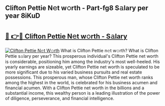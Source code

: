 ## Clifton Pettie N𝚎t w𝚘rth - Part-fg8 S𝚊lary per year 8iKuD

# <h2><a href="http://gc0bwz.nevu.top/?p=Clifton+Pettie">🔗 👉🔴 Clifton Pettie N𝚎t w𝚘rth - S𝚊lary</a></h2>

[![Clifton Pettie N𝚎t W𝚘rth](https://i.imgur.com/Oavwk0R.jpeg)](http://gc0bwz.nevu.top/?p=Clifton+Pettie)
What is Clifton Pettie n𝚎t w𝚘rth? What is Clifton Pettie s𝚊lary per year?
This prosperous individual's Clifton Pettie net worth is considerable, positioning him among the industry's most well-heeled. His yearly earnings are sizeable, yet Clifton Pettie net worth is speculated to be more significant due to his varied business pursuits and real estate possessions. This prosperous man, whose Clifton Pettie net worth ranks among the highest in the world, is celebrated for his business acumen and financial acumen. With a Clifton Pettie net worth in the billions and a substantial income, this wealthy person is a leading illustration of the power of diligence, perseverance, and financial intelligence.
